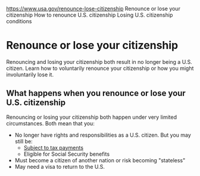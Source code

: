 

https://www.usa.gov/renounce-lose-citizenship
Renounce or lose your citizenship
How to renounce U.S. citizenship
Losing U.S. citizenship conditions

Renounce or lose your citizenship
=================================

Renouncing and losing your citizenship both result in no longer being a U.S. citizen. Learn how to voluntarily renounce your citizenship or how you might involuntarily lose it.

**What happens when you renounce or lose your U.S. citizenship**
----------------------------------------------------------------

Renouncing or losing your citizenship both happen under very limited circumstances. Both mean that you:

* No longer have rights and responsibilities as a U.S. citizen. But you may still be:
  + [Subject to tax payments](https://www.irs.gov/instructions/i8854)
  + Eligible for Social Security benefits
* Must become a citizen of another nation or risk becoming "stateless"
* May need a visa to return to the U.S.
